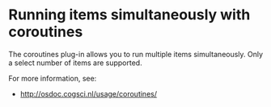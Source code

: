 # Running items simultaneously with coroutines

The coroutines plug-in allows you to run multiple items simultaneously. Only a select number of items are supported.

For more information, see:

- <http://osdoc.cogsci.nl/usage/coroutines/>
